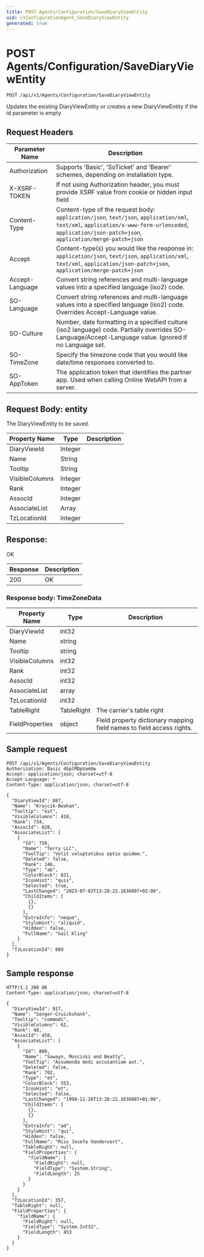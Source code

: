```yaml
---
title: POST Agents/Configuration/SaveDiaryViewEntity
uid: v1ConfigurationAgent_SaveDiaryViewEntity
generated: true
---
```


# POST Agents/Configuration/SaveDiaryViewEntity

```http
POST /api/v1/Agents/Configuration/SaveDiaryViewEntity
```

Updates the existing DiaryViewEntity or creates a new DiaryViewEntity if the id parameter is empty








## Request Headers

| Parameter Name | Description |
|----------------|-------------|
| Authorization  | Supports 'Basic', 'SoTicket' and 'Bearer' schemes, depending on installation type. |
| X-XSRF-TOKEN   | If not using Authorization header, you must provide XSRF value from cookie or hidden input field |
| Content-Type | Content-type of the request body: `application/json`, `text/json`, `application/xml`, `text/xml`, `application/x-www-form-urlencoded`, `application/json-patch+json`, `application/merge-patch+json` |
| Accept         | Content-type(s) you would like the response in: `application/json`, `text/json`, `application/xml`, `text/xml`, `application/json-patch+json`, `application/merge-patch+json` |
| Accept-Language | Convert string references and multi-language values into a specified language (iso2) code. |
| SO-Language | Convert string references and multi-language values into a specified language (iso2) code. Overrides Accept-Language value. |
| SO-Culture | Number, date formatting in a specified culture (iso2 language) code. Partially overrides SO-Language/Accept-Language value. Ignored if no Language set. |
| SO-TimeZone | Specify the timezone code that you would like date/time responses converted to. |
| SO-AppToken | The application token that identifies the partner app. Used when calling Online WebAPI from a server. |

## Request Body: entity 

The DiaryViewEntity to be saved. 

| Property Name | Type |  Description |
|----------------|------|--------------|
| DiaryViewId | Integer |  |
| Name | String |  |
| Tooltip | String |  |
| VisibleColumns | Integer |  |
| Rank | Integer |  |
| AssocId | Integer |  |
| AssociateList | Array |  |
| TzLocationId | Integer |  |

## Response:

OK

| Response | Description |
|----------------|-------------|
| 200 | OK |

### Response body: TimeZoneData

| Property Name | Type |  Description |
|----------------|------|--------------|
| DiaryViewId | int32 |  |
| Name | string |  |
| Tooltip | string |  |
| VisibleColumns | int32 |  |
| Rank | int32 |  |
| AssocId | int32 |  |
| AssociateList | array |  |
| TzLocationId | int32 |  |
| TableRight | TableRight | The carrier's table right |
| FieldProperties | object | Field property dictionary mapping field names to field access rights. |

## Sample request

```http!
POST /api/v1/Agents/Configuration/SaveDiaryViewEntity
Authorization: Basic dGplMDpUamUw
Accept: application/json; charset=utf-8
Accept-Language: *
Content-Type: application/json; charset=utf-8

{
  "DiaryViewId": 887,
  "Name": "Krajcik-Beahan",
  "Tooltip": "est",
  "VisibleColumns": 410,
  "Rank": 734,
  "AssocId": 828,
  "AssociateList": [
    {
      "Id": 750,
      "Name": "Terry LLC",
      "ToolTip": "Velit voluptatibus optio quidem.",
      "Deleted": false,
      "Rank": 146,
      "Type": "ab",
      "ColorBlock": 831,
      "IconHint": "quis",
      "Selected": true,
      "LastChanged": "2023-07-02T13:28:22.1636887+02:00",
      "ChildItems": [
        {},
        {}
      ],
      "ExtraInfo": "neque",
      "StyleHint": "aliquid",
      "Hidden": false,
      "FullName": "Gail Kling"
    }
  ],
  "TzLocationId": 889
}
```

## Sample response

```http_
HTTP/1.1 200 OK
Content-Type: application/json; charset=utf-8

{
  "DiaryViewId": 917,
  "Name": "Senger-Cruickshank",
  "Tooltip": "commodi",
  "VisibleColumns": 62,
  "Rank": 48,
  "AssocId": 458,
  "AssociateList": [
    {
      "Id": 800,
      "Name": "Sawayn, Mosciski and Beatty",
      "ToolTip": "Assumenda modi accusantium aut.",
      "Deleted": false,
      "Rank": 702,
      "Type": "et",
      "ColorBlock": 553,
      "IconHint": "et",
      "Selected": false,
      "LastChanged": "1998-11-26T13:28:22.1636887+01:00",
      "ChildItems": [
        {},
        {}
      ],
      "ExtraInfo": "ad",
      "StyleHint": "qui",
      "Hidden": false,
      "FullName": "Miss Josefa Vandervort",
      "TableRight": null,
      "FieldProperties": {
        "fieldName": {
          "FieldRight": null,
          "FieldType": "System.String",
          "FieldLength": 25
        }
      }
    }
  ],
  "TzLocationId": 357,
  "TableRight": null,
  "FieldProperties": {
    "fieldName": {
      "FieldRight": null,
      "FieldType": "System.Int32",
      "FieldLength": 453
    }
  }
}
```